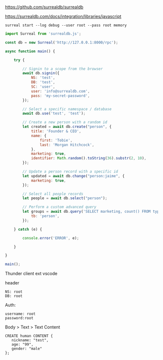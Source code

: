 https://github.com/surrealdb/surrealdb

https://surrealdb.com/docs/integration/libraries/javascript

```
surreal start --log debug --user root --pass root memory
```


```js
import Surreal from 'surrealdb.js';

const db = new Surreal('http://127.0.0.1:8000/rpc');

async function main() {

	try {

		// Signin to a scope from the browser
		await db.signin({
			NS: 'test',
			DB: 'test',
			SC: 'user',
			user: 'info@surrealdb.com',
			pass: 'my-secret-password',
		});

		// Select a specific namespace / database
		await db.use('test', 'test');

		// Create a new person with a random id
		let created = await db.create("person", {
			title: 'Founder & CEO',
			name: {
				first: 'Tobie',
				last: 'Morgan Hitchcock',
			},
			marketing: true,
			identifier: Math.random().toString(36).substr(2, 10),
		});

		// Update a person record with a specific id
		let updated = await db.change("person:jaime", {
			marketing: true,
		});

		// Select all people records
		let people = await db.select("person");

		// Perform a custom advanced query
		let groups = await db.query('SELECT marketing, count() FROM type::table($tb) GROUP BY marketing', {
			tb: 'person',
		});

	} catch (e) {

		console.error('ERROR', e);

	}

}

main();
```

Thunder client ext vscode

header
```
NS: root
DB: root
```
Auth:
```
username: root
password:root
```



Body > Text > Text Content
```
CREATE human CONTENT {
   nickname: "test",
   age: "99", 
   gender: "male"
};
```




